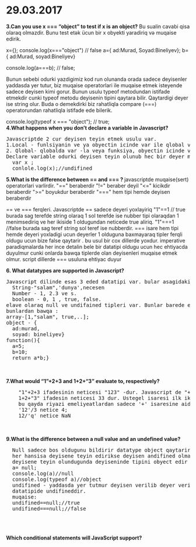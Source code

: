 # 29.03.2017
<b>3.Can you use x === “object” to test if x is an object?</b>
Bu sualin cavabi qisa olaraq olmazdir. 
Bunu test etək ücun bir x obyekti yaradiriq və muqaise edirik.

x={};
console.log(x==="object") // false 
a={
  ad:Murad,
  Soyad:Bineliyev};
b={
  ad:Murad,
  soyad:Bineliyev}

console.log(a===b); // false;

Bunun sebebi odurki yazdigimiz kod run olunanda orada sadece deyisenler yaddasda yer tutur, biz muqaise operatorlari ile muqaise etmek isteyende sadece deyisen kimi gorur. 
Bunun usulu typeof metodundan istifade etmekdir cunki typeof metodu deyisenin tipini qaytara bilir. Qaytardigi deyer ise string olur. Buda o demekdirki biz rahatliqla compare (===) operatorundan rahatliqla istifade ede bilerik.

console.log(typeof x === "object"); // true;
<br>
<b>4.What happens when you don’t declare a variable in Javascript?
</b>
<pre>
Javascriptde 2 cur deyisen teyin etmek usulu var. 
1.Local - funlsiyanin ve ya obyectin icinde var ile qlobal variable teyin edilir. Bu o demekdirki bu deyiseni funksiyanin qiraqinda teyin etmek olmur 
2. Qlobal- qlobalda var -la veya funksiya, obyectin icinde varsiz teyin ede bilerik. qlobal deyisen o demekdirki sehfede istediyimiz yerde cagira bilerik.
Declare variable odurki deyisen teyin olunub hec bir deyer mensub edilmiyib. Bu deyisenler yaddasda yer tutmur, undifined qaytarir. 
  var x ; 
  conlole.log(x);//undifined
</pre>
<b>5.What is the difference between == and === ? </b>
javascriptde muqaise(sert) operatorlari varlirdir. 
"==" beraberdir
"!=" beraber deyil
"<=" kicikdir beraberdir
">=" boyukdur beraberdir
"==="  hem tipi hemde deyisen beraberdir 

== ve === ferqleri.
Javascriptde == sadece deyeri yoxlayiriq 
"1"==1 // true
burada sag terefde string olaraq 1 sol terefde ise nubber tipi olaraqdan 1  menimsediriq ve her ikiside 1 oldugundan neticede true aliriq.
"1"===1 //false 
burada sag teref string sol teref ise nubberdir. === isare hem tipi hemde deyeri yoxladigi ucun deyerler 1 olduguna baxmayaraq tipler ferqli oldugu ucun bize false qaytarir . 
bu usul  bir cox dillerde yoxdur. imperative paradiqmalarda her ince detalin bele bir datatipi oldugu ucun hec ehtiyacda duyulmur cunki onlarda bawqa tiplerde olan deyisenleri muqaise etmek olmur. script dillerde === usuluna ehtiyac duyur 

<b> 6. What datatypes are supported in Javascript?</b>
<pre>
Javascript dilinde esas 3 eded datatipi var. bular asagidakilardir:
  String-"salam",'dunya',necesen
  Number - 1, 2.3 ve s. 
  boolean - 0, 1 , true, false.
elave olaraq null ve undifained tipleri var. Bunlar barede etrafli aciqlamani 9-cu sualda aciqlayacagam.
bunlardan bawqa :
array-[1,"salam", true,..];
object - {
  ad:murad,
  soyad: bineliyev}
function(){
  a=5;
  b=10; 
  return a*b;}
  </pre>
  <br>
  <b> 7.What would “1”+2+3 and 1+2+“3” evaluate to, respectively?</b>
  <pre>
    "1"+2+3 ifadesinin neticesi "123" -dur. Javascript de "+" isaresi stringde qosucu rolunu oynayir. buna gorede 1 ci ifade string oldugundan hamisini sringe cevirir. ve "+" isaresi ancaq qowucu rolunu oynayir.
    1+2+"3" ifadesin neticesi 33 dur. Ustegel isaresi ilk iki reqemi number oldugu ucun toplayir sonuncu reqemi ise string oldugu ucun yapisdirir.
    bu qayda riyazi emeliyeatlardan sadece '+' isaresine aiddir. diger riyazi operatorlar string oldugunda numbere convert etmeye caliwir ede bilirse riyazi hesablama aparir bilmirse NaN qaytarir.
    '12'/3 netice 4;
    12/'q' netice NaN
  </pre>
  <br>
  <b>9.What is the difference between a null value and an undefined value?</b>
  <pre>
  Null sadece bos oldugunu bildirir datatype object qaytarir. yaddasda yer tutur.
  her hansisa deyisene teyin edirikse deyisen andifined olmagdan cixir ve null olur; 
  deyisene teyin olundugunda deyiseninde tipini obyect edir .
  a= null;
  console.log(a)//null
  console.log(typeof a)//object
  undifined - yaddasda yer tutmur deyisen verilib deyer verilmiyende o undifined qaytarir.
  datatipide undifineddir. 
  muqaise:
  undifined==null;//true
  undifined===null;//false
  
 </pre>
 <br>
 <b>Which conditional statements will JavaScript support?
</b>

